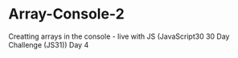 # Array-Console-2
Creatting arrays in the console - live with JS (JavaScript30 30 Day Challenge (JS31)) Day 4
